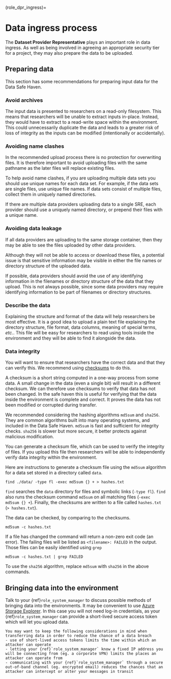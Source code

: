 (role_dpr_ingress)=

# Data ingress process

The **Dataset Provider Representative** plays an important role in data ingress.
As well as being involved in agreeing an appropriate security tier for a project, they may also prepare the data to be uploaded.

## Preparing data

This section has some recommendations for preparing input data for the Data Safe Haven.

### Avoid archives

The input data is presented to researchers on a read-only filesystem.
This means that researchers will be unable to extract inputs in-place.
Instead, they would have to extract to a read-write space within the environment.
This could unnecessarily duplicate the data and leads to a greater risk of loss of integrity as the inputs can be modified (intentionally or accidentally).

### Avoiding name clashes

In the recommended upload process there is no protection for overwriting files.
It is therefore important to avoid uploading files with the same pathname as the later files will replace existing files.

To help avoid name clashes, if you are uploading multiple data sets you should use unique names for each data set.
For example, if the data sets are single files, use unique file names.
If data sets consist of multiple files, collect them in uniquely named directories.

If there are multiple data providers uploading data to a single SRE, each provider should use a uniquely named directory, or prepend their files with a unique name.

### Avoiding data leakage

If all data providers are uploading to the same storage container, then they may be able to see the files uploaded by other data providers.

Although they will not be able to access or download these files, a potential issue is that sensitive information may be visible in either the file names or directory structure of the uploaded data.

If possible, data providers should avoid the use of any identifying information in the filenames or directory structure of the data that they upload.
This is not always possible, since some data providers may require identifying information to be part of filenames or directory structures.

### Describe the data

Explaining the structure and format of the data will help researchers be most effective.
It is a good idea to upload a plain text file explaining the directory structure, file format, data columns, meaning of special terms, _etc._.
This file will be easy for researchers to read using tools inside the environment and they will be able to find it alongside the data.

### Data integrity

You will want to ensure that researchers have the correct data and that they can verify this.
We recommend using [checksums](https://www.redhat.com/sysadmin/hashing-checksums) to do this.

A checksum is a short string computed in a one-way process from some data.
A small change in the data (even a single bit) will result in a different checksum.
We can therefore use checksums to verify that data has not been changed.
In the safe haven this is useful for verifying that the data inside the environment is complete and correct.
It proves the data has not been modified or corrupted during transfer.

We recommended considering the hashing algorithms `md5sum` and `sha256`.
They are common algorithms built into many operating systems, and included in the Data Safe Haven.
`md5sum` is fast and sufficient for integrity checks.
`sha256` is slower but more secure, it better protects against malicious modification.

You can generate a checksum file, which can be used to verify the integrity of files.
If you upload this file then researchers will be able to independently verify data integrity within the environment.

Here are instructions to generate a checksum file using the `md5sum` algorithm for a data set stored in a directory called `data`.

```console
find ./data/ -type fl -exec md5sum {} + > hashes.txt
```

`find` searches the `data` directory for files and symbolic links (`-type fl`).
`find` also runs the checksum command `md5sum` on all matching files (`-exec md5sum {} +`).
Finally, the checksums are written to a file called `hashes.txt` (`> hashes.txt`).

The data can be checked, by comparing to the checksums.

```console
md5sum -c hashes.txt
```

If a file has changed the command will return a non-zero exit code (an error).
The failing files will be listed as `<filename>: FAILED` in the output.
Those files can be easily identified using `grep`

```console
md5sum -c hashes.txt | grep FAILED
```

To use the `sha256` algorithm, replace `md5sum` with `sha256` in the above commands.

## Bringing data into the environment

Talk to your {ref}`role_system_manager` to discuss possible methods of bringing data into the environments.
It may be convenient to use [Azure Storage Explorer](https://azure.microsoft.com/en-us/products/storage/storage-explorer/).
In this case you will not need log-in credentials, as your {ref}`role_system_manager` can provide a short-lived secure access token which will let you upload data.

```{tip}
You may want to keep the following considerations in mind when transferring data in order to reduce the chance of a data breach
- use of short-lived access tokens limits the time within which an attacker can operate
- letting your {ref}`role_system_manager` know a fixed IP address you will be connecting from (eg. a corporate VPN) limits the places an attacker can operate from
- communicating with your {ref}`role_system_manager` through a secure out-of-band channel (eg. encrypted email) reduces the chances that an attacker can intercept or alter your messages in transit
```
